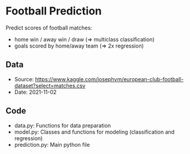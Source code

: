 # Football Prediction

Predict scores of football matches:
- home win / away win / draw (=> multiclass classification)
- goals scored by home/away team (=> 2x regression)

## Data
- Source: https://www.kaggle.com/josephvm/european-club-football-dataset?select=matches.csv
- Date:   2021-11-02

## Code
- data.py:       Functions for data preparation
- model.py:      Classes and functions for modeling (classification and regression)
- prediction.py: Main python file
